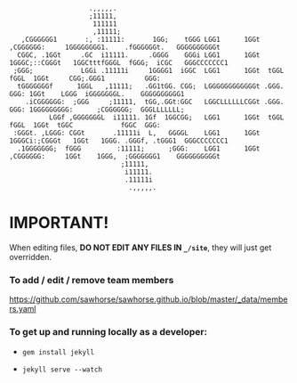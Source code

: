                                                                                          
                        .,,,,,.                                                                                                       
                        ;11111,                                                                                                      
                         111111                                                                                                      
                         ,11111;                                                                                                     
       ,CGGGGGG1       :, :11111:       1GG;    tGGG LGG1      1GGt     ,CGGGGGG:     1GGGGGGGG1.    .fGGGGGGt.   GGGGGGGGGGt        
      CGGC, .1GGt     .GC  i11111.     .GGGG    GGGi LGG1      1GGt   1GGGC;::CGGGt   1GGCtttfGGGL  fGGG;  iCGC   GGGCCCCCCC1        
     ;GGG;            LGGi .11111i     1GGGG1  iGGC  LGG1      1GGt  tGGL       fGGL  1GGt     CGG;.GGG1          GGG:               
      tGGGGGGGf      1GGL   ,11111;   .GG1tGG. CGG;  LGGGGGGGGGGGGt .GGG.        GGG: 1GGt    LGGG  iGGGGGGGL.    GGGGGGGGGG1        
        .iCGGGGGG:  ;GGG     ;11111,  tGG,.GGt:GGC   LGGCLLLLLLCGGt .GGG.        GGG: 1GGGGGGGGG:      ;CGGGGGG;  GGGLLLLLLL;        
              LGGf ,GGGGGGGL  i11111. 1Gf  1GGCGG;   LGG1      1GGt  tGGL       fGGL  1GGt  tGGC            fGGC  GGG:               
     :GGGt. ,LGGG: CGGt       .11111i  L,   GGGGL    LGG1      1GGt   1GGGCi:;CGGGt   1GGt   1GGG. .GGGf, .tGGG1  GGGCCCCCCC1        
      .1GGGGGGG;  fGGG         :11111;      ;GGG:    LGG1      1GGt     ,CGGGGGG:     1GGt    1GGG,  ;GGGGGGG1    GGGGGGGGGGt        
                                ;11111,                                                                                              
                                 i11111.                                                                                             
                                 .11111i                                                                                             
                                  .,,,,,.



# IMPORTANT!

When editing files, **DO NOT EDIT ANY FILES IN `_/site`**, they will just get overridden.


### To add / edit / remove team members

https://github.com/sawhorse/sawhorse.github.io/blob/master/_data/members.yaml


### To get up and running locally as a developer:

* `gem install jekyll`

* `jekyll serve --watch`